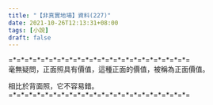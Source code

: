 ```yaml
---
title: "【非真實地場】資料(227)"
date: 2021-10-26T12:13:31+08:00
tags: [小說]
draft: false
---
```


=\*=\*=\*=\*=\*=\*=\*=\*=\*=\*=\*=\*=\*=\*=\*=\*=\*=\*=\*=\*=\*=\*=  
毫無疑問，正面照具有價值，這種正面的價值，被稱為正面價值。  

相比於背面照，它不容易錯。  
=\*=\*=\*=\*=\*=\*=\*=\*=\*=\*=\*=\*=\*=\*=\*=\*=\*=\*=\*=\*=\*=\*=  